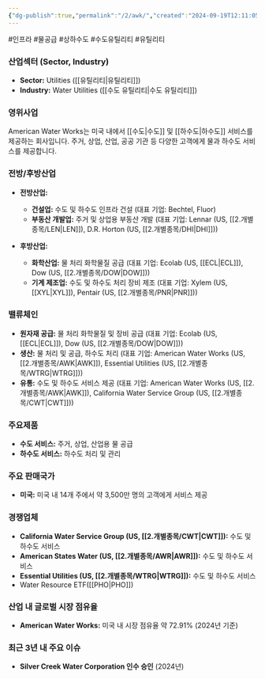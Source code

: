 ```yaml
---
{"dg-publish":true,"permalink":"/2/awk/","created":"2024-09-19T12:11:05.042+09:00","updated":"2025-06-03T20:05:57.827+09:00"}
---
```


#인프라 #물공급 #상하수도 #수도유틸리티 #유틸리티

### 산업섹터 (Sector, Industry)

- **Sector:** Utilities ([[유틸리티\|유틸리티]])
- **Industry:** Water Utilities ([[수도 유틸리티\|수도 유틸리티]])

### 영위사업

American Water Works는 미국 내에서 [[수도\|수도]] 및 [[하수도\|하수도]] 서비스를 제공하는 회사입니다. 주거, 상업, 산업, 공공 기관 등 다양한 고객에게 물과 하수도 서비스를 제공합니다.

### 전방/후방산업

- **전방산업:**
    - **건설업:** 수도 및 하수도 인프라 건설 (대표 기업: Bechtel, Fluor)
    - **부동산 개발업:** 주거 및 상업용 부동산 개발 (대표 기업: Lennar (US, [[2.개별종목/LEN\|LEN]]), D.R. Horton (US, [[2.개별종목/DHI\|DHI]]))
      
- **후방산업:**
    - **화학산업:** 물 처리 화학물질 공급 (대표 기업: Ecolab (US, [[ECL\|ECL]]), Dow (US, [[2.개별종목/DOW\|DOW]]))
    - **기계 제조업:** 수도 및 하수도 처리 장비 제조 (대표 기업: Xylem (US, [[XYL\|XYL]]), Pentair (US, [[2.개별종목/PNR\|PNR]]))

### 밸류체인

- **원자재 공급:** 물 처리 화학물질 및 장비 공급 (대표 기업: Ecolab (US, [[ECL\|ECL]]), Dow (US, [[2.개별종목/DOW\|DOW]]))
- **생산:** 물 처리 및 공급, 하수도 처리 (대표 기업: American Water Works (US, [[2.개별종목/AWK\|AWK]]), Essential Utilities (US, [[2.개별종목/WTRG\|WTRG]]))
- **유통:** 수도 및 하수도 서비스 제공 (대표 기업: American Water Works (US, [[2.개별종목/AWK\|AWK]]), California Water Service Group (US, [[2.개별종목/CWT\|CWT]]))

### 주요제품

- **수도 서비스:** 주거, 상업, 산업용 물 공급
- **하수도 서비스:** 하수도 처리 및 관리

### 주요 판매국가

- **미국:** 미국 내 14개 주에서 약 3,500만 명의 고객에게 서비스 제공

### 경쟁업체

- **California Water Service Group (US, [[2.개별종목/CWT\|CWT]]):** 수도 및 하수도 서비스
- **American States Water (US, [[2.개별종목/AWR\|AWR]]):** 수도 및 하수도 서비스
- **Essential Utilities (US, [[2.개별종목/WTRG\|WTRG]]):** 수도 및 하수도 서비스
- Water Resource ETF([[PHO\|PHO]])

### 산업 내 글로벌 시장 점유율

- **American Water Works:** 미국 내 시장 점유율 약 72.91% (2024년 기준)

### 최근 3년 내 주요 이슈

- **Silver Creek Water Corporation 인수 승인** (2024년)